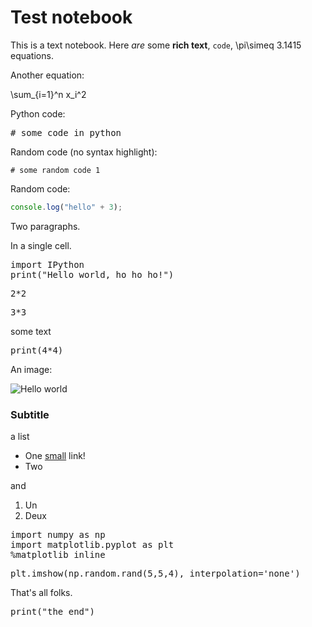 # Test notebook

This is a text notebook. Here *are* some **rich text**, `code`, <span class="math-tex" data-type="tex">\pi\simeq 3.1415</span> equations.

Another equation:

<span class="math-tex" data-type="tex">\sum_{i=1}^n x_i^2</span>

Python code:

<pre data-code-language="python"
     data-executable="true"
     data-type="programlisting">
# some code in python
</pre>

Random code (no syntax highlight):

```
# some random code 1
```

Random code:

```javascript
console.log("hello" + 3);
```

Two paragraphs.

In a single cell.

<pre data-code-language="python"
     data-executable="true"
     data-type="programlisting">
import IPython
print("Hello world, ho ho ho!")
</pre>

<pre data-code-language="python"
     data-executable="true"
     data-type="programlisting">
2*2
</pre>

<pre data-code-language="python"
     data-executable="true"
     data-type="programlisting">
3*3
</pre>

some text

<pre data-code-language="python"
     data-executable="true"
     data-type="programlisting">
print(4*4)
</pre>

An image:

![Hello world](http://wristgeek.com/wp-content/uploads/2014/09/hello_world.png)

### Subtitle

a list

* One [small](http://www.google.fr) link!
* Two

and

1. Un
2. Deux

<pre data-code-language="python"
     data-executable="true"
     data-type="programlisting">
import numpy as np
import matplotlib.pyplot as plt
%matplotlib inline
</pre>

<pre data-code-language="python"
     data-executable="true"
     data-type="programlisting">
plt.imshow(np.random.rand(5,5,4), interpolation='none')
</pre>

That's all folks.

<pre data-code-language="python"
     data-executable="true"
     data-type="programlisting">
print("the end")
</pre>

